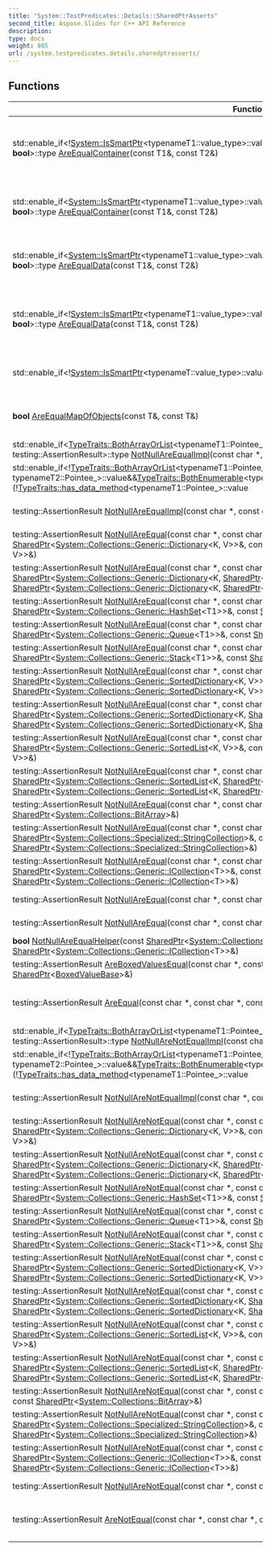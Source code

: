 ```yaml
---
title: "System::TestPredicates::Details::SharedPtrAsserts"
second_title: Aspose.Slides for C++ API Reference
description: 
type: docs
weight: 885
url: /system.testpredicates.details.sharedptrasserts/
---
```




## Functions

| Function | Description |
| --- | --- |
| std::enable_if<\![System::IsSmartPtr](../system/issmartptr/)\<typenameT1::value_type\>::value\&&\![System::IsSmartPtr](../system/issmartptr/)\<typenameT2::value_type\>::value, **bool**\>::type [AreEqualContainer](./areequalcontainer/)(const T1\&, const T2\&) | Equal-compares two containers using operator == on elements. Works for non-SmartPtr elements. |
| std::enable_if\<[System::IsSmartPtr](../system/issmartptr/)\<typenameT1::value_type\>::value\&&[System::IsSmartPtr](../system/issmartptr/)\<typenameT2::value_type\>::value, **bool**\>::type [AreEqualContainer](./areequalcontainer/)(const T1\&, const T2\&) | Equal-compares two containers using [System::Object::Equals](../system/object/equals/) on elements. Works for [SmartPtr](../system/smartptr/) elements. |
| std::enable_if\<[System::IsSmartPtr](../system/issmartptr/)\<typenameT1::value_type\>::value\&&[System::IsSmartPtr](../system/issmartptr/)\<typenameT2::value_type\>::value, **bool**\>::type [AreEqualData](./areequaldata/)(const T1\&, const T2\&) | Equal-compares two containers using [System::Object::Equals](../system/object/equals/) on elements. Works for [SmartPtr](../system/smartptr/) elements. |
| std::enable_if<\![System::IsSmartPtr](../system/issmartptr/)\<typenameT1::value_type\>::value\&&\![System::IsSmartPtr](../system/issmartptr/)\<typenameT2::value_type\>::value, **bool**\>::type [AreEqualData](./areequaldata/)(const T1\&, const T2\&) | Equal-compares two containers using operator == on elements. Works for non-SmartPtr elements. |
| std::enable_if<\![System::IsSmartPtr](../system/issmartptr/)\<typenameT::value_type\>::value, **bool**\>::type [AreEqualData](./areequaldata/)(const T\&, const T\&) | Equal-compares two containers of identical type. Works for non-SmartPtr elements. |
| **bool** [AreEqualMapOfObjects](./areequalmapofobjects/)(const T\&, const T\&) | Equal-compares two maps using [System::Object::Equals](../system/object/equals/) on elements. |
| std::enable_if\<[TypeTraits::BothArrayOrList](../system.testpredicates.typetraits/botharrayorlist/)\<typenameT1::Pointee_, typenameT2::Pointee_\>::value, testing::AssertionResult\>::type [NotNullAreEqualImpl](./notnullareequalimpl/)(const char *, const char *, const T1\&, const T2\&, long long) | Equal-compares arrays or lists. |
| std::enable_if<\![TypeTraits::BothArrayOrList](../system.testpredicates.typetraits/botharrayorlist/)\<typenameT1::Pointee_, typenameT2::Pointee_\>::value\&&[TypeTraits::BothEnumerable](../system.testpredicates.typetraits/bothenumerable/)\<typenameT1::Pointee_, typenameT2::Pointee_\>::value\&&(\![TypeTraits::has_data_method](../system.testpredicates.typetraits/has_data_method/)\<typenameT1::Pointee_\>::value||\![TypeTraits::has_data_method](../system.testpredicates.typetraits/has_data_method/)\<typenameT2::Pointee_\>::value), testing::AssertionResult\>::type [NotNullAreEqualImpl](./notnullareequalimpl/)(const char *, const char *, const T1\&, const T2\&, long long) | Equal-compares IEnumerable instances. |
| testing::AssertionResult [NotNullAreEqualImpl](./notnullareequalimpl/)(const char *, const char *, const T1\&, const T2\&, **int32_t**) | Equal-compares unknown types using Equals method. |
| testing::AssertionResult [NotNullAreEqual](./notnullareequal/)(const char *, const char *, const [SharedPtr](../system/sharedptr/)\<[System::Collections::Generic::Dictionary](../system.collections.generic/dictionary/)\<K, V\>\>\&, const [SharedPtr](../system/sharedptr/)\<[System::Collections::Generic::Dictionary](../system.collections.generic/dictionary/)\<K, V\>\>\&) | Equal-compares dictionaries of value types. |
| testing::AssertionResult [NotNullAreEqual](./notnullareequal/)(const char *, const char *, const [SharedPtr](../system/sharedptr/)\<[System::Collections::Generic::Dictionary](../system.collections.generic/dictionary/)\<K, [SharedPtr](../system/sharedptr/)\<V\>\>\>\&, const [SharedPtr](../system/sharedptr/)\<[System::Collections::Generic::Dictionary](../system.collections.generic/dictionary/)\<K, [SharedPtr](../system/sharedptr/)\<V\>\>\>\&) | Equal-compares dictionaries of shared pointers. |
| testing::AssertionResult [NotNullAreEqual](./notnullareequal/)(const char *, const char *, const [SharedPtr](../system/sharedptr/)\<[System::Collections::Generic::HashSet](../system.collections.generic/hashset/)\<T1\>\>\&, const [SharedPtr](../system/sharedptr/)\<[System::Collections::Generic::HashSet](../system.collections.generic/hashset/)\<T2\>\>\&) | Equal-compares hashsets. |
| testing::AssertionResult [NotNullAreEqual](./notnullareequal/)(const char *, const char *, const [SharedPtr](../system/sharedptr/)\<[System::Collections::Generic::Queue](../system.collections.generic/queue/)\<T1\>\>\&, const [SharedPtr](../system/sharedptr/)\<[System::Collections::Generic::Queue](../system.collections.generic/queue/)\<T2\>\>\&) | Equal-compares queues. |
| testing::AssertionResult [NotNullAreEqual](./notnullareequal/)(const char *, const char *, const [SharedPtr](../system/sharedptr/)\<[System::Collections::Generic::Stack](../system.collections.generic/stack/)\<T1\>\>\&, const [SharedPtr](../system/sharedptr/)\<[System::Collections::Generic::Stack](../system.collections.generic/stack/)\<T2\>\>\&) | Equal-compares stacks. |
| testing::AssertionResult [NotNullAreEqual](./notnullareequal/)(const char *, const char *, const [SharedPtr](../system/sharedptr/)\<[System::Collections::Generic::SortedDictionary](../system.collections.generic/sorteddictionary/)\<K, V\>\>\&, const [SharedPtr](../system/sharedptr/)\<[System::Collections::Generic::SortedDictionary](../system.collections.generic/sorteddictionary/)\<K, V\>\>\&) | Equal-compares sorted dictionaries of value types. |
| testing::AssertionResult [NotNullAreEqual](./notnullareequal/)(const char *, const char *, const [SharedPtr](../system/sharedptr/)\<[System::Collections::Generic::SortedDictionary](../system.collections.generic/sorteddictionary/)\<K, [SharedPtr](../system/sharedptr/)\<V\>\>\>\&, const [SharedPtr](../system/sharedptr/)\<[System::Collections::Generic::SortedDictionary](../system.collections.generic/sorteddictionary/)\<K, [SharedPtr](../system/sharedptr/)\<V\>\>\>\&) | Equal-compares sorted dictionaries of shared pointers. |
| testing::AssertionResult [NotNullAreEqual](./notnullareequal/)(const char *, const char *, const [SharedPtr](../system/sharedptr/)\<[System::Collections::Generic::SortedList](../system.collections.generic/sortedlist/)\<K, V\>\>\&, const [SharedPtr](../system/sharedptr/)\<[System::Collections::Generic::SortedList](../system.collections.generic/sortedlist/)\<K, V\>\>\&) | Equal-compares sorted lists of value types. |
| testing::AssertionResult [NotNullAreEqual](./notnullareequal/)(const char *, const char *, const [SharedPtr](../system/sharedptr/)\<[System::Collections::Generic::SortedList](../system.collections.generic/sortedlist/)\<K, [SharedPtr](../system/sharedptr/)\<V\>\>\>\&, const [SharedPtr](../system/sharedptr/)\<[System::Collections::Generic::SortedList](../system.collections.generic/sortedlist/)\<K, [SharedPtr](../system/sharedptr/)\<V\>\>\>\&) | Equal-compares sorted lists of shared pointers. |
| testing::AssertionResult [NotNullAreEqual](./notnullareequal/)(const char *, const char *, const [SharedPtr](../system/sharedptr/)\<[System::Collections::BitArray](../system.collections/bitarray/)\>\&, const [SharedPtr](../system/sharedptr/)\<[System::Collections::BitArray](../system.collections/bitarray/)\>\&) | Equal-compares bit arrays. |
| testing::AssertionResult [NotNullAreEqual](./notnullareequal/)(const char *, const char *, const [SharedPtr](../system/sharedptr/)\<[System::Collections::Specialized::StringCollection](../system.collections.specialized/stringcollection/)\>\&, const [SharedPtr](../system/sharedptr/)\<[System::Collections::Specialized::StringCollection](../system.collections.specialized/stringcollection/)\>\&) | Equal-compares string collections. |
| testing::AssertionResult [NotNullAreEqual](./notnullareequal/)(const char *, const char *, const [SharedPtr](../system/sharedptr/)\<[System::Collections::Generic::ICollection](../system.collections.generic/icollection/)\<T\>\>\&, const [SharedPtr](../system/sharedptr/)\<[System::Collections::Generic::ICollection](../system.collections.generic/icollection/)\<T\>\>\&) | Equal-compares abstract collections. |
| testing::AssertionResult [NotNullAreEqual](./notnullareequal/)(const char *, const char *, const [SharedPtr](../system/sharedptr/)\<[Object](../system/object/)\>\&, const [SharedPtr](../system/sharedptr/)\<[Object](../system/object/)\>\&) | Equal-compares two [Object](../system/object/) types. |
| testing::AssertionResult [NotNullAreEqual](./notnullareequal/)(const char *, const char *, const [SharedPtr](../system/sharedptr/)\<T1\>\&, const [SharedPtr](../system/sharedptr/)\<T2\>\&) | Equal-compares unknown types. |
| **bool** [NotNullAreEqualHelper](./notnullareequalhelper/)(const [SharedPtr](../system/sharedptr/)\<[System::Collections::Generic::ICollection](../system.collections.generic/icollection/)\<T\>\>\&, const [SharedPtr](../system/sharedptr/)\<[System::Collections::Generic::ICollection](../system.collections.generic/icollection/)\<T\>\>\&) | Equal-compares abstract collections. |
| testing::AssertionResult [AreBoxedValuesEqual](./areboxedvaluesequal/)(const char *, const char *, const [SharedPtr](../system/sharedptr/)\<[BoxedValueBase](../system/boxedvaluebase/)\>\&, const [SharedPtr](../system/sharedptr/)\<[BoxedValueBase](../system/boxedvaluebase/)\>\&) | Equal-compares two Boxed types. |
| testing::AssertionResult [AreEqual](./areequal/)(const char *, const char *, const T1\&, const T2\&) | Equal-compares arguments for AreEqual assertion translation. |
| std::enable_if\<[TypeTraits::BothArrayOrList](../system.testpredicates.typetraits/botharrayorlist/)\<typenameT1::Pointee_, typenameT2::Pointee_\>::value, testing::AssertionResult\>::type [NotNullAreNotEqualImpl](./notnullarenotequalimpl/)(const char *, const char *, const T1\&, const T2\&, long long) | Not-equal-compares arrays or lists. |
| std::enable_if<\![TypeTraits::BothArrayOrList](../system.testpredicates.typetraits/botharrayorlist/)\<typenameT1::Pointee_, typenameT2::Pointee_\>::value\&&[TypeTraits::BothEnumerable](../system.testpredicates.typetraits/bothenumerable/)\<typenameT1::Pointee_, typenameT2::Pointee_\>::value\&&(\![TypeTraits::has_data_method](../system.testpredicates.typetraits/has_data_method/)\<typenameT1::Pointee_\>::value||\![TypeTraits::has_data_method](../system.testpredicates.typetraits/has_data_method/)\<typenameT2::Pointee_\>::value), testing::AssertionResult\>::type [NotNullAreNotEqualImpl](./notnullarenotequalimpl/)(const char *, const char *, const T1\&, const T2\&, long long) | Not-equal-compares IEnumerable instances. |
| testing::AssertionResult [NotNullAreNotEqualImpl](./notnullarenotequalimpl/)(const char *, const char *, const T1\&, const T2\&, **int32_t**) | Not-equal-compares unknown types using Eqauals method. |
| testing::AssertionResult [NotNullAreNotEqual](./notnullarenotequal/)(const char *, const char *, const [SharedPtr](../system/sharedptr/)\<[System::Collections::Generic::Dictionary](../system.collections.generic/dictionary/)\<K, V\>\>\&, const [SharedPtr](../system/sharedptr/)\<[System::Collections::Generic::Dictionary](../system.collections.generic/dictionary/)\<K, V\>\>\&) | Not-equal-compares dictionaries of value types. |
| testing::AssertionResult [NotNullAreNotEqual](./notnullarenotequal/)(const char *, const char *, const [SharedPtr](../system/sharedptr/)\<[System::Collections::Generic::Dictionary](../system.collections.generic/dictionary/)\<K, [SharedPtr](../system/sharedptr/)\<V\>\>\>\&, const [SharedPtr](../system/sharedptr/)\<[System::Collections::Generic::Dictionary](../system.collections.generic/dictionary/)\<K, [SharedPtr](../system/sharedptr/)\<V\>\>\>\&) | Not-equal-compares dictionaries of shared pointers. |
| testing::AssertionResult [NotNullAreNotEqual](./notnullarenotequal/)(const char *, const char *, const [SharedPtr](../system/sharedptr/)\<[System::Collections::Generic::HashSet](../system.collections.generic/hashset/)\<T1\>\>\&, const [SharedPtr](../system/sharedptr/)\<[System::Collections::Generic::HashSet](../system.collections.generic/hashset/)\<T2\>\>\&) | Not-equal-compares hashsets. |
| testing::AssertionResult [NotNullAreNotEqual](./notnullarenotequal/)(const char *, const char *, const [SharedPtr](../system/sharedptr/)\<[System::Collections::Generic::Queue](../system.collections.generic/queue/)\<T1\>\>\&, const [SharedPtr](../system/sharedptr/)\<[System::Collections::Generic::Queue](../system.collections.generic/queue/)\<T2\>\>\&) | Not-equal-compares queues. |
| testing::AssertionResult [NotNullAreNotEqual](./notnullarenotequal/)(const char *, const char *, const [SharedPtr](../system/sharedptr/)\<[System::Collections::Generic::Stack](../system.collections.generic/stack/)\<T1\>\>\&, const [SharedPtr](../system/sharedptr/)\<[System::Collections::Generic::Stack](../system.collections.generic/stack/)\<T2\>\>\&) | Not-equal-compares stacks. |
| testing::AssertionResult [NotNullAreNotEqual](./notnullarenotequal/)(const char *, const char *, const [SharedPtr](../system/sharedptr/)\<[System::Collections::Generic::SortedDictionary](../system.collections.generic/sorteddictionary/)\<K, V\>\>\&, const [SharedPtr](../system/sharedptr/)\<[System::Collections::Generic::SortedDictionary](../system.collections.generic/sorteddictionary/)\<K, V\>\>\&) | Not-equal-compares sorted dictionaries of value types. |
| testing::AssertionResult [NotNullAreNotEqual](./notnullarenotequal/)(const char *, const char *, const [SharedPtr](../system/sharedptr/)\<[System::Collections::Generic::SortedDictionary](../system.collections.generic/sorteddictionary/)\<K, [SharedPtr](../system/sharedptr/)\<V\>\>\>\&, const [SharedPtr](../system/sharedptr/)\<[System::Collections::Generic::SortedDictionary](../system.collections.generic/sorteddictionary/)\<K, [SharedPtr](../system/sharedptr/)\<V\>\>\>\&) | Not-equal-compares sorted dictionaries of shared pointers. |
| testing::AssertionResult [NotNullAreNotEqual](./notnullarenotequal/)(const char *, const char *, const [SharedPtr](../system/sharedptr/)\<[System::Collections::Generic::SortedList](../system.collections.generic/sortedlist/)\<K, V\>\>\&, const [SharedPtr](../system/sharedptr/)\<[System::Collections::Generic::SortedList](../system.collections.generic/sortedlist/)\<K, V\>\>\&) | Npt=equal-compares sorted lists of value types. |
| testing::AssertionResult [NotNullAreNotEqual](./notnullarenotequal/)(const char *, const char *, const [SharedPtr](../system/sharedptr/)\<[System::Collections::Generic::SortedList](../system.collections.generic/sortedlist/)\<K, [SharedPtr](../system/sharedptr/)\<V\>\>\>\&, const [SharedPtr](../system/sharedptr/)\<[System::Collections::Generic::SortedList](../system.collections.generic/sortedlist/)\<K, [SharedPtr](../system/sharedptr/)\<V\>\>\>\&) | Not-equal-compares sorted lists of shared pointers. |
| testing::AssertionResult [NotNullAreNotEqual](./notnullarenotequal/)(const char *, const char *, const [SharedPtr](../system/sharedptr/)\<[System::Collections::BitArray](../system.collections/bitarray/)\>\&, const [SharedPtr](../system/sharedptr/)\<[System::Collections::BitArray](../system.collections/bitarray/)\>\&) | Not-equal-compares bit arrays. |
| testing::AssertionResult [NotNullAreNotEqual](./notnullarenotequal/)(const char *, const char *, const [SharedPtr](../system/sharedptr/)\<[System::Collections::Specialized::StringCollection](../system.collections.specialized/stringcollection/)\>\&, const [SharedPtr](../system/sharedptr/)\<[System::Collections::Specialized::StringCollection](../system.collections.specialized/stringcollection/)\>\&) | Not-equal-compares string collections. |
| testing::AssertionResult [NotNullAreNotEqual](./notnullarenotequal/)(const char *, const char *, const [SharedPtr](../system/sharedptr/)\<[System::Collections::Generic::ICollection](../system.collections.generic/icollection/)\<T\>\>\&, const [SharedPtr](../system/sharedptr/)\<[System::Collections::Generic::ICollection](../system.collections.generic/icollection/)\<T\>\>\&) | Not-equal-compares abstract collections. |
| testing::AssertionResult [NotNullAreNotEqual](./notnullarenotequal/)(const char *, const char *, const [SharedPtr](../system/sharedptr/)\<T1\>\&, const [SharedPtr](../system/sharedptr/)\<T2\>\&) | Not-equal-compares unknown types. |
| testing::AssertionResult [AreNotEqual](./arenotequal/)(const char *, const char *, const T1\&, const T2\&) | Not-equal-compares arguments for AreNotEqual assertion translation. |
